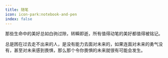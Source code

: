 ```yaml
---
title: 随笔
icon: icon-park:notebook-and-pen
index: false
---
```


那些生命中的美好总如白驹过隙，转瞬即逝，所有值得动笔的美好都值得被铭记。

总是困在过去走不出来的人，是没有能力去面对未来的，如果连面对未来的勇气没有，甚至对未来感到畏惧，那么那个令你畏惧的未来就很有可能会发生。

<Catalog hideHeading></Catalog>
